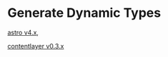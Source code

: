 # Generate Dynamic Types

[astro v4.x](https://github.com/withastro/astro), 

[contentlayer v0.3.x](https://github.com/contentlayerdev/contentlayer)
